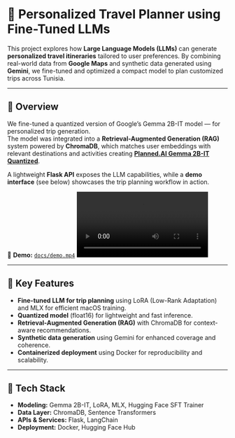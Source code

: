 # 🧭 Personalized Travel Planner using Fine-Tuned LLMs

This project explores how **Large Language Models (LLMs)** can generate **personalized travel itineraries** tailored to user preferences. By combining real-world data from **Google Maps** and synthetic data generated using **Gemini**, we fine-tuned and optimized a compact model to plan customized trips across Tunisia.

---

## 🚀 Overview

We fine-tuned a quantized version of Google’s Gemma 2B-IT model — for personalized trip generation.  
The model was integrated into a **Retrieval-Augmented Generation (RAG)** system powered by **ChromaDB**, which matches user embeddings with relevant destinations and activities creating [**Planned.AI Gemma 2B-IT Quantized**](https://huggingface.co/SadokBarbouche/planned.AI-gemma-2b-it-quantized).

A lightweight **Flask API** exposes the LLM capabilities, while a **demo interface** (see below) showcases the trip planning workflow in action.

🎥 **Demo:** [`docs/demo.mp4`](docs/demo.mp4)
<video style="max-width:100%; height:auto;" controls>
  <source src="docs/demo.mp4" type="video/mp4">
</video>


---

## 🧠 Key Features

- **Fine-tuned LLM for trip planning** using LoRA (Low-Rank Adaptation) and MLX for efficient macOS training.  
- **Quantized model** (float16) for lightweight and fast inference.  
- **Retrieval-Augmented Generation (RAG)** with ChromaDB for context-aware recommendations.  
- **Synthetic data generation** using Gemini for enhanced coverage and coherence.  
- **Containerized deployment** using Docker for reproducibility and scalability.

---

## 🧩 Tech Stack

- **Modeling:** Gemma 2B-IT, LoRA, MLX, Hugging Face SFT Trainer  
- **Data Layer:** ChromaDB, Sentence Transformers  
- **APIs & Services:** Flask, LangChain  
- **Deployment:** Docker, Hugging Face Hub  
